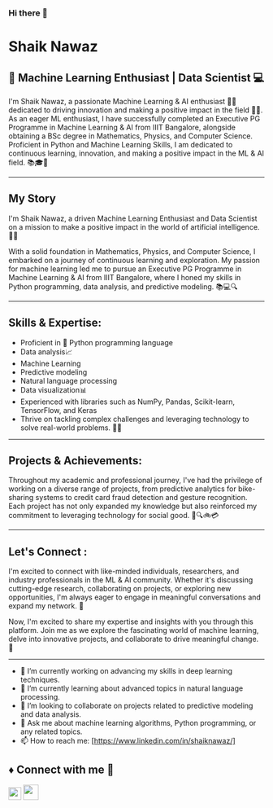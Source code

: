 ### Hi there 👋


# Shaik Nawaz

## 🤖 Machine Learning Enthusiast | Data Scientist 💻

I'm Shaik Nawaz, a passionate Machine Learning & AI enthusiast 🌟🤖 dedicated to driving innovation and making a positive impact in the field 🚀🌱. As an eager ML enthusiast, I have successfully completed an Executive PG Programme in Machine Learning & AI from IIIT Bangalore, alongside obtaining a BSc degree in Mathematics, Physics, and Computer Science. Proficient in Python and Machine Learning Skills, I am dedicated to continuous learning, innovation, and making a positive impact in the ML & AI field. 📚🎓🔬

---

## My Story

I'm Shaik Nawaz, a driven Machine Learning Enthusiast and Data Scientist on a mission to make a positive impact in the world of artificial intelligence. 🌟🤖

With a solid foundation in Mathematics, Physics, and Computer Science, I embarked on a journey of continuous learning and exploration. My passion for machine learning led me to pursue an Executive PG Programme in Machine Learning & AI from IIIT Bangalore, where I honed my skills in Python programming, data analysis, and predictive modeling. 📚💻🔍

---

## Skills & Expertise:

- Proficient in 🐍 Python programming language
- Data analysis📈
-  Machine Learning
- Predictive modeling
- Natural language processing
- Data visualization📊
- Experienced with libraries such as NumPy, Pandas, Scikit-learn, TensorFlow, and Keras
- Thrive on tackling complex challenges and leveraging technology to solve real-world problems. 🚀🧠


---

## Projects & Achievements:

Throughout my academic and professional journey, I've had the privilege of working on a diverse range of projects, from predictive analytics for bike-sharing systems to credit card fraud detection and gesture recognition. Each project has not only expanded my knowledge but also reinforced my commitment to leveraging technology for social good. 💼🔍🚲💳

---

## Let's Connect :

I'm excited to connect with like-minded individuals, researchers, and industry professionals in the ML & AI community. Whether it's discussing cutting-edge research, collaborating on projects, or exploring new opportunities, I'm always eager to engage in meaningful conversations and expand my network. 🤝

Now, I'm excited to share my expertise and insights with you through this platform. Join me as we explore the fascinating world of machine learning, delve into innovative projects, and collaborate to drive meaningful change. 🚀

---

- 🔭 I’m currently working on advancing my skills in deep learning techniques.
- 🌱 I’m currently learning about advanced topics in natural language processing.
- 👯 I’m looking to collaborate on projects related to predictive modeling and data analysis.
- 💬 Ask me about machine learning algorithms, Python programming, or any related topics.
- 📫 How to reach me: [https://www.linkedin.com/in/shaiknawaz/]

## ♦️ Connect with me 🔗
<p>
<a href="https://www.linkedin.com/in/shaiknawaz/"> <img src="https://encrypted-tbn0.gstatic.com/images?q=tbn:ANd9GcTQtdCtSe3fpb8s3kiRrLNJeX5I2R4jj2Oxn2HGRcpFSA&s" width=25px</img></a>
<a href="mailto:shaiknawaz1947@gmail.com"> <img src="https://www.computerhope.com/jargon/g/gmail.png" width=30px</img></a>

